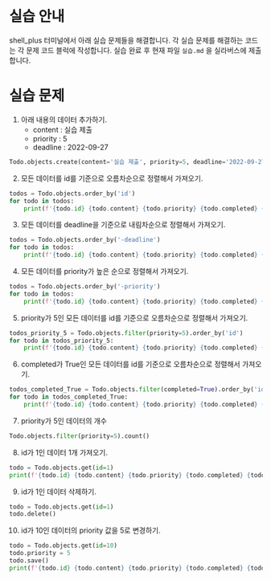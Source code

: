 # 실습 안내

shell_plus 터미널에서 아래 실습 문제들을 해결합니다.
각 실습 문제를 해결하는 코드는 각 문제 코드 블럭에 작성합니다.
실습 완료 후 현재 파일 `실습.md` 을 실라버스에 제출합니다.

# 실습 문제

1. 아래 내용의 데이터 추가하기.
   - content : 실습 제출
   - priority : 5
   - deadline : 2022-09-27

```py
Todo.objects.create(content='실습 제출', priority=5, deadline='2022-09-27')
```

2. 모든 데이터를 id를 기준으로 오름차순으로 정렬해서 가져오기.

```py
todos = Todo.objects.order_by('id')
for todo in todos:
    print(f'{todo.id} {todo.content} {todo.priority} {todo.completed} {todo.created_at} {todo.deadline}')
```

3. 모든 데이터를 deadline을 기준으로 내림차순으로 정렬해서 가져오기.

```py
todos = Todo.objects.order_by('-deadline')
for todo in todos:
    print(f'{todo.id} {todo.content} {todo.priority} {todo.completed} {todo.created_at} {todo.deadline}')
```

4. 모든 데이터를 priority가 높은 순으로 정렬해서 가져오기.

```py
todos = Todo.objects.order_by('-priority')
for todo in todos:
    print(f'{todo.id} {todo.content} {todo.priority} {todo.completed} {todo.created_at} {todo.deadline}')
```

5. priority가 5인 모든 데이터를 id를 기준으로 오름차순으로 정렬해서 가져오기.

```py
todos_priority_5 = Todo.objects.filter(priority=5).order_by('id')
for todo in todos_priority_5:
    print(f'{todo.id} {todo.content} {todo.priority} {todo.completed} {todo.created_at} {todo.deadline}')
```

6. completed가 True인 모든 데이터를 id를 기준으로 오름차순으로 정렬해서 가져오기.

```py
todos_completed_True = Todo.objects.filter(completed=True).order_by('id')
for todo in todos_completed_True:
    print(f'{todo.id} {todo.content} {todo.priority} {todo.completed} {todo.created_at} {todo.deadline}')
```

7. priority가 5인 데이터의 개수

```py
Todo.objects.filter(priority=5).count()
```

8. id가 1인 데이터 1개 가져오기.

```py
todo = Todo.objects.get(id=1)
print(f'{todo.id} {todo.content} {todo.priority} {todo.completed} {todo.created_at} {todo.deadline}')
```

9. id가 1인 데이터 삭제하기.

```py
todo = Todo.objects.get(id=1)
todo.delete()
```

10. id가 10인 데이터의 priority 값을 5로 변경하기.

```py
todo = Todo.objects.get(id=10)
todo.priority = 5
todo.save()
print(f'{todo.id} {todo.content} {todo.priority} {todo.completed} {todo.created_at} {todo.deadline}')
```
